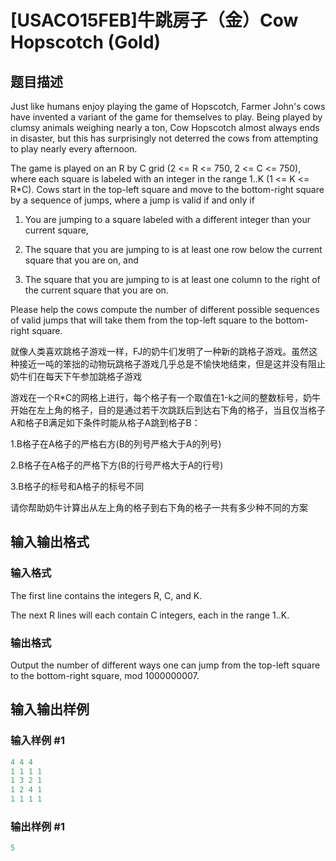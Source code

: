 # [USACO15FEB]牛跳房子（金）Cow Hopscotch (Gold)

## 题目描述

Just like humans enjoy playing the game of Hopscotch, Farmer John&apos;s cows have invented a variant of the game for themselves to play. Being played by clumsy animals weighing nearly a ton, Cow Hopscotch almost always ends in disaster, but this has surprisingly not deterred the cows from attempting to play nearly every afternoon.

The game is played on an R by C grid (2 <= R <= 750, 2 <= C <= 750), where each square is labeled with an integer in the range 1..K (1 <= K <= R\*C). Cows start in the top-left square and move to the bottom-right square by a sequence of jumps, where a jump is valid if and only if

1) You are jumping to a square labeled with a different integer than your current square,

2) The square that you are jumping to is at least one row below the current square that you are on, and

3) The square that you are jumping to is at least one column to the right of the current square that you are on.

Please help the cows compute the number of different possible sequences of valid jumps that will take them from the top-left square to the bottom-right square.

就像人类喜欢跳格子游戏一样，FJ的奶牛们发明了一种新的跳格子游戏。虽然这种接近一吨的笨拙的动物玩跳格子游戏几乎总是不愉快地结束，但是这并没有阻止奶牛们在每天下午参加跳格子游戏

游戏在一个R\*C的网格上进行，每个格子有一个取值在1-k之间的整数标号，奶牛开始在左上角的格子，目的是通过若干次跳跃后到达右下角的格子，当且仅当格子A和格子B满足如下条件时能从格子A跳到格子B：

1.B格子在A格子的严格右方(B的列号严格大于A的列号)

2.B格子在A格子的严格下方(B的行号严格大于A的行号)

3.B格子的标号和A格子的标号不同

请你帮助奶牛计算出从左上角的格子到右下角的格子一共有多少种不同的方案

## 输入输出格式

### 输入格式

The first line contains the integers R, C, and K.

The next R lines will each contain C integers, each in the range 1..K.

### 输出格式

Output the number of different ways one can jump from the top-left square to the bottom-right square, mod 1000000007.

## 输入输出样例

### 输入样例 #1

```cpp
4 4 4 
1 1 1 1 
1 3 2 1 
1 2 4 1 
1 1 1 1 

```
### 输出样例 #1

```cpp
5 

```
